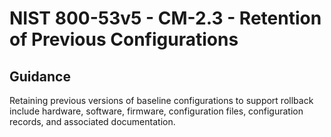 # NIST 800-53v5 - CM-2.3 - Retention of Previous Configurations
## Guidance
Retaining previous versions of baseline configurations to support rollback include hardware, software, firmware, configuration files, configuration records, and associated documentation.